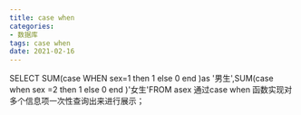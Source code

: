 ```yaml
---
title: case when
categories:
- 数据库
tags: case when
date: 2021-02-16
---
```


SELECT SUM(case WHEN sex=1 then 1 else 0 end )as '男生',SUM(case when sex =2 then 1 else 0 end )'女生'FROM asex
通过case when 函数实现对多个信息项一次性查询出来进行展示；